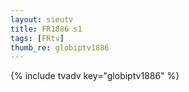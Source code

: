 ```yaml
--- 
layout: sieutv
title: FR1886 s1
tags: [FRtv]
thumb_re: globiptv1886
---
```

{% include tvadv key="globiptv1886" %} 
